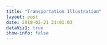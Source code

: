 ```yaml
---
title: "Transportation Illustration"
layout: post
date: 2018-02-21 21:01:03
dataViz1: true
show-info: false
---
```


